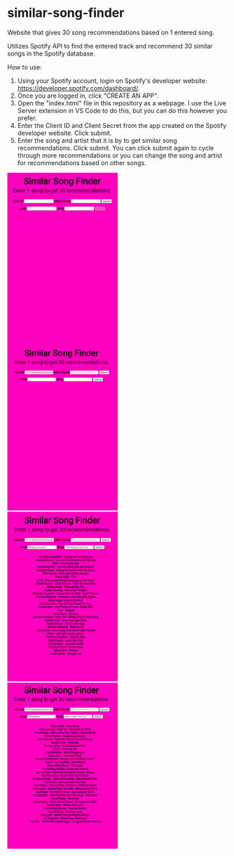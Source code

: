 # similar-song-finder
Website that gives 30 song recommendations based on 1 entered song.

Utilizes Spotify API to find the entered track and recommend 30 similar songs in the Spotify database.

How to use:

1. Using your Spotify account, login on Spotify's developer website: https://developer.spotify.com/dashboard/.
2. Once you are logged in, click "CREATE AN APP".
3. Open the "index.html" file in this repository as a webpage. I use the Live Server extension in VS Code to do this, but you can do this however you prefer.
4. Enter the Client ID and Client Secret from the app created on the Spotify developer website. Click submit.
5. Enter the song and artist that it is by to get similar song recommendations. Click submit. You can click submit again to cycle through more recommendations or you can change the song and artist for recommendations based on other songs.

<img src="screenshots/screenshot1.png" width="50%" height="50%" align="middle">
<img src="screenshots/screenshot2.png" width="50%" height="50%">
<img src="screenshots/screenshot3.png" width="50%" height="50%">
<img src="screenshots/screenshot4.png" width="50%" height="50%">
